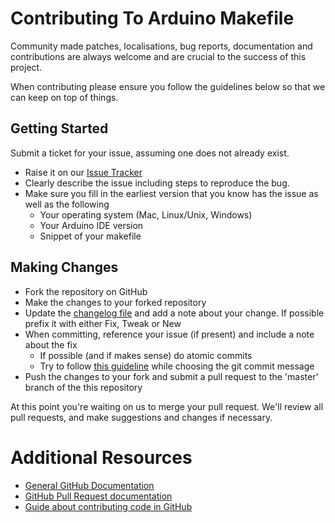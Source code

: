 # Contributing To Arduino Makefile

Community made patches, localisations, bug reports, documentation and contributions are always welcome and are crucial to the success of this project.

When contributing please ensure you follow the guidelines below so that we can keep on top of things.

## Getting Started

Submit a ticket for your issue, assuming one does not already exist.

- Raise it on our [Issue Tracker](https://github.com/sudar/Arduino-Makefile/issues)
- Clearly describe the issue including steps to reproduce the bug.
- Make sure you fill in the earliest version that you know has the issue as well as the following
    - Your operating system (Mac, Linux/Unix, Windows)
    - Your Arduino IDE version
    - Snippet of your makefile

## Making Changes

- Fork the repository on GitHub
- Make the changes to your forked repository
- Update the [changelog file](HISTORY.md) and add a note about your change. If possible prefix it with either Fix, Tweak or New
- When committing, reference your issue (if present) and include a note about the fix
    - If possible (and if makes sense) do atomic commits
    - Try to follow [this guideline](http://tbaggery.com/2008/04/19/a-note-about-git-commit-messages.html) while choosing the git commit message
- Push the changes to your fork and submit a pull request to the 'master' branch of the this repository

At this point you're waiting on us to merge your pull request. We'll review all pull requests, and make suggestions and changes if necessary.

# Additional Resources

- [General GitHub Documentation](http://help.github.com/)
- [GitHub Pull Request documentation](http://help.github.com/send-pull-requests/)
- [Guide about contributing code in GitHub](http://sudarmuthu.com/blog/contributing-to-project-hosted-in-github)
